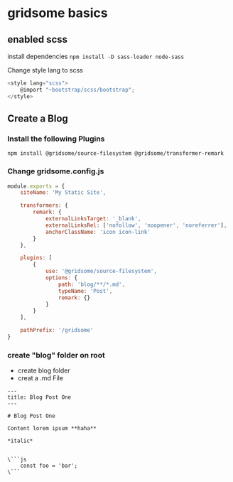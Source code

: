 # gridsome basics

## enabled scss
install dependencies
`npm install -D sass-loader node-sass`

Change style lang to scss
```js
<style lang="scss">
	@import "~bootstrap/scss/bootstrap";
</style>
```

## Create a Blog

### Install the following Plugins

`npm install @gridsome/source-filesystem @gridsome/transformer-remark`

### Change gridsome.config.js
```js
module.exports = {
	siteName: 'My Static Site',

	transformers: {
		remark: {
			externalLinksTarget: '_blank',
			externalLinksRel: ['nofollow', 'noopener', 'noreferrer'],
			anchorClassName: 'icon icon-link'
		}
	},

	plugins: [
		{
			use: '@gridsome/source-filesystem',
			options: {
				path: 'blog/**/*.md',
				typeName: 'Post',
				remark: {}
			}
		}
	],

	pathPrefix: '/gridsome'
}
```

### create "blog" folder on root
* create blog folder
* creat a .md File

```
---
title: Blog Post One
---

# Blog Post One

Content lorem ipsum **haha**

*italic*


\```js
	const foo = 'bar';
\```
```
